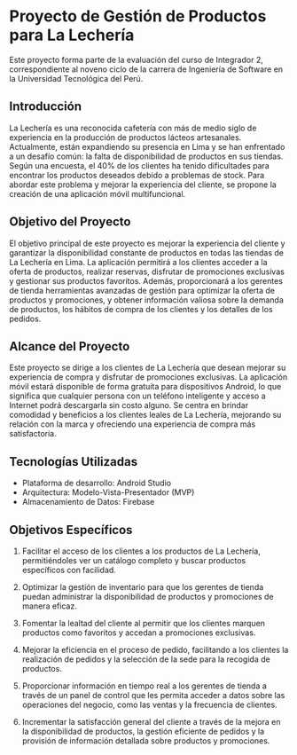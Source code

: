 # Proyecto de Gestión de Productos para La Lechería

Este proyecto forma parte de la evaluación del curso de Integrador 2, correspondiente al noveno ciclo de la carrera de Ingeniería de Software en la Universidad Tecnológica del Perú.

## Introducción

La Lechería es una reconocida cafetería con más de medio siglo de experiencia en la producción de productos lácteos artesanales. Actualmente, están expandiendo su presencia en Lima y se han enfrentado a un desafío común: la falta de disponibilidad de productos en sus tiendas. Según una encuesta, el 40% de los clientes ha tenido dificultades para encontrar los productos deseados debido a problemas de stock. Para abordar este problema y mejorar la experiencia del cliente, se propone la creación de una aplicación móvil multifuncional.

## Objetivo del Proyecto

El objetivo principal de este proyecto es mejorar la experiencia del cliente y garantizar la disponibilidad constante de productos en todas las tiendas de La Lechería en Lima. La aplicación permitirá a los clientes acceder a la oferta de productos, realizar reservas, disfrutar de promociones exclusivas y gestionar sus productos favoritos. Además, proporcionará a los gerentes de tienda herramientas avanzadas de gestión para optimizar la oferta de productos y promociones, y obtener información valiosa sobre la demanda de productos, los hábitos de compra de los clientes y los detalles de los pedidos.

## Alcance del Proyecto

Este proyecto se dirige a los clientes de La Lechería que desean mejorar su experiencia de compra y disfrutar de promociones exclusivas. La aplicación móvil estará disponible de forma gratuita para dispositivos Android, lo que significa que cualquier persona con un teléfono inteligente y acceso a Internet podrá descargarla sin costo alguno. Se centra en brindar comodidad y beneficios a los clientes leales de La Lechería, mejorando su relación con la marca y ofreciendo una experiencia de compra más satisfactoria.

## Tecnologías Utilizadas

- Plataforma de desarrollo: Android Studio
- Arquitectura: Modelo-Vista-Presentador (MVP)
- Almacenamiento de Datos: Firebase

## Objetivos Específicos

1. Facilitar el acceso de los clientes a los productos de La Lechería, permitiéndoles ver un catálogo completo y buscar productos específicos con facilidad.

2. Optimizar la gestión de inventario para que los gerentes de tienda puedan administrar la disponibilidad de productos y promociones de manera eficaz.

3. Fomentar la lealtad del cliente al permitir que los clientes marquen productos como favoritos y accedan a promociones exclusivas.

4. Mejorar la eficiencia en el proceso de pedido, facilitando a los clientes la realización de pedidos y la selección de la sede para la recogida de productos.

5. Proporcionar información en tiempo real a los gerentes de tienda a través de un panel de control que les permita acceder a datos sobre las operaciones del negocio, como las ventas y la frecuencia de clientes.

6. Incrementar la satisfacción general del cliente a través de la mejora en la disponibilidad de productos, la gestión eficiente de pedidos y la provisión de información detallada sobre productos y promociones.
